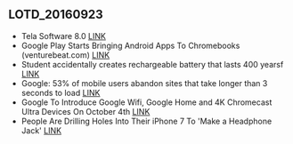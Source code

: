 ## LOTD_20160923

- Tela Software 8.0 [LINK][1]
- Google Play Starts Bringing Android Apps To Chromebooks (venturebeat.com) [LINK][2]
- Student accidentally creates rechargeable battery that lasts 400 yearsf [LINK][3]
- Google: 53% of mobile users abandon sites that take longer than 3 seconds to load [LINK][4]
- Google To Introduce Google Wifi, Google Home and 4K Chromecast Ultra Devices On October 4th [LINK][5]
- People Are Drilling Holes Into Their iPhone 7 To 'Make a Headphone Jack' [LINK][6]

[1]: https://www.tesla.com/es_MX/software?redirect=no
[2]: https://tech.slashdot.org/story/16/09/23/0041216/google-play-starts-bringing-android-apps-to-chromebooks
[3]: http://www.myamazingearth.com/2016/09/student-accidentally-creates.html
[4]: https://www.soasta.com/blog/google-mobile-web-performance-study/
[5]: https://hardware.slashdot.org/story/16/09/23/199252/google-to-introduce-google-wifi-google-home-and-4k-chromecast-ultra-devices-on-october-4th
[6]: https://apple.slashdot.org/story/16/09/23/1932233/people-are-drilling-holes-into-their-iphone-7-to-make-a-headphone-jack